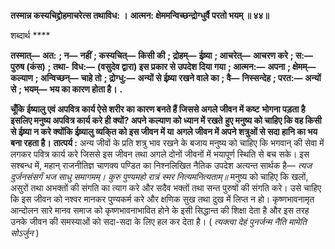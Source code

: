 **तस्मान्न कस्यचिद्द्रोहमाचरेत्स तथाविध: ।** **आत्मन: क्षेममन्विच्छन्द्रोग्धुर्वै परतो भयम् ॥ ४४॥** 

शब्दार्थ **** 

**तस्मात्—** **अत:** **; न—** **नहीं** **; कस्यचित्—** **किसी की** **; द्रोहम्—** **ईष्र्या** **; आचरेत्—** **आचरण करे** **; स:—** **पुरुष (कंस)** **; तथा-** **विध:—** **(वसुदेव द्वारा) इस प्रकार से उपदेश दिया गया** **; आत्मन:—** **अपना** **; क्षेमम्—** **कल्याण** **; अन्विच्छन्—** **चाहे तो** **; द्रोग्धु:—** **अन्यों से ईष्र्या रखने वाले का** **; वै—** **निस्सन्देह** **; परत:—** **अन्यों से** **; भयम्—** **भय का कारण होता है।** **.** 

**चूँकि ईष्यालु एवं अपवित्र कार्य ऐसे शरीर का कारण बनते हैं जिससे अगले जीवन में कष्ट** **भोगना पड़ता है इसलिए मनुष्य अपवित्र कार्य करे ही क्यों? अपने कल्याण को ध्यान में रखते** **हुए मनुष्य को चाहिए कि वह किसी से ईष्र्या न करे क्योंकि ईष्र्यालु व्यकि्त को इस जीवन में या** **अगले जीवन में अपने शत्रुओं से सदा हानि का भय बना रहता है।** **तात्पर्य :** अन्य जीवों के प्रति शत्रु भाव रखने के बजाय मनुष्य को चाहिए कि भगवान् की सेवा में लगकर पवित्र कार्य करे जिससे इस जीवन तथा अगले दोनों जीवनों में भयापूर्ण स्थिति से बच सके। इस सश्बन्ध में, महान् राजनीतिज्ञ चाणक्य पण्डित का निश्नलिखित नैतिक उपदेश अत्यन्त सार्थक है— *त्यज दुर्जनसंसर्गं भज साधु समागमम्।* *कुरु पुण्यमहो रात्रं स्मर नित्यमनित्यताम्॥* मनुष्य को चाहिए कि खलों, असुरों तथा अभक्तों की संगति का त्याग करे और सदैव भक्तों तथा सन्त पुरुषों की संगति करे। उसे चाहिए कि इस जीवन को नश्वर मानकर पुण्यकर्म करे और क्षणिक सुख तथा दुख में लिप्त न हो। कृष्णभावनामृत आन्दोलन सारे मानव समाज को कृष्णभावनाभावित होने के इसी सिद्धान्त की शिक्षा देता है और इस तरह उनके जीवन की समस्याओं को सदा-सदा के लिए हल कर देता है। ( *त्यक्त्वा देहं पुनर्जन्म नैति मामेति सोऽर्जुन* )  